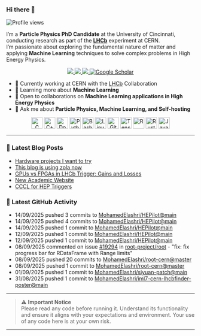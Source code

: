 ### Hi there 👋

<p align="left">
  <img src="https://komarev.com/ghpvc/?username=MohamedElashri&style=flat-square" alt="Profile views" />
</p>

I’m a **Particle Physics PhD Candidate** at the University of Cincinnati, conducting research as part of the **[LHCb](https://home.cern/science/experiments/lhcb)** experiment at CERN.  
I’m passionate about exploring the fundamental nature of matter and applying **Machine Learning** techniques to solve complex problems in High Energy Physics.



<p align="center">
  <a href="https://melashri.net/">
    <img src="https://img.shields.io/badge/Website-melashri.net-blue?logo=google-chrome&logoColor=white" />
  </a>
  <a href="https://linkedin.com/in/elashri">
    <img src="https://img.shields.io/badge/LinkedIn-elashri-blue?logo=linkedin&logoColor=white" />
  </a>
  <a href="https://keybase.io/melashri">
    <img src="https://img.shields.io/badge/Keybase-melashri-orange?logo=keybase&logoColor=white" />
  </a>
  <a href="https://scholar.google.com/citations?user=XtPg3SIAAAAJ&hl=en">
    <img src="https://img.shields.io/badge/Google%20Scholar-Mohamed Elashri-blue?logo=google-scholar" alt="Google Scholar"/>
  </a>

</p>



- 🔭 Currently working at CERN with the [LHCb](https://home.cern/science/experiments/lhcb) Collaboration  
- 🌱 Learning more about **Machine Learning**  
- 👯 Open to collaborations on **Machine Learning applications in High Energy Physics**  
- 💬 Ask me about **Particle Physics, Machine Learning, and Self-hosting**  




<div align="center">
  <img src="https://profilinator.rishav.dev/skills-assets/c-original.svg" alt="C" height="30" />
  <img src="https://profilinator.rishav.dev/skills-assets/cplusplus-original.svg" alt="C++" height="30" />
  <img src="https://profilinator.rishav.dev/skills-assets/docker-original-wordmark.svg" alt="Docker" height="30" />
  <img src="https://profilinator.rishav.dev/skills-assets/python-original.svg" alt="Python" height="30" />
  <img src="https://profilinator.rishav.dev/skills-assets/gnu_bash-icon.svg" alt="Bash" height="30" />
  <img src="https://profilinator.rishav.dev/skills-assets/linux-original.svg" alt="Linux" height="30" />
  <img src="https://profilinator.rishav.dev/skills-assets/git-scm-icon.svg" alt="Git" height="30" />
  <img src="https://profilinator.rishav.dev/skills-assets/tensorflow-icon.svg" alt="TensorFlow" height="30" />
  <img src="https://profilinator.rishav.dev/skills-assets/r.svg" alt="R" height="30" />
  <img src="https://profilinator.rishav.dev/skills-assets/rust-plain.svg" alt="Rust" height="30" />
  <img src="https://profilinator.rishav.dev/skills-assets/javascript-original.svg" alt="JavaScript" height="30" />
</div>

---

### 📌 Latest Blog Posts
<!-- BLOG-POST-LIST:START -->

- [Hardware projects I want to try](https://blog.melashri.net/micro/hardware-projects-list/)
- [This blog is using zola now](https://blog.melashri.net/micro/zola-blog/)
- [GPUs vs FPGAs in LHCb Trigger: Gains and Losses](https://blog.melashri.net/posts/lhcb-htl1/)
- [New Academic Website](https://blog.melashri.net/micro/new-academic-website/)
- [CCCL for HEP Triggers](https://blog.melashri.net/posts/cccl/)

<!-- BLOG-POST-LIST:END -->

### 📌 Latest GitHub Activity
<!-- ACTIVITY:START -->
- 14/09/2025 pushed 3 commits to [MohamedElashri/HEPilot@main](https://github.com/MohamedElashri/HEPilot/compare/ce13b20432dccbccadbe00dc196ac7854c9651e9...5e01b3750fe6d881f73cee908f72f2fcdd5ca87e)
- 14/09/2025 pushed 4 commits to [MohamedElashri/HEPilot@main](https://github.com/MohamedElashri/HEPilot/compare/bf12b13dd9561a10f57da301a423c26a3135c41d...ce13b20432dccbccadbe00dc196ac7854c9651e9)
- 14/09/2025 pushed 1 commit to [MohamedElashri/HEPilot@main](https://github.com/MohamedElashri/HEPilot/compare/0c4ce185fda7d956c1dd8c7c9e3e503ba6c7fa8c...bf12b13dd9561a10f57da301a423c26a3135c41d)
- 12/09/2025 pushed 1 commit to [MohamedElashri/HEPilot@main](https://github.com/MohamedElashri/HEPilot/compare/b817c70cf1c5128e4c7c6ddf8e406e6c28dac2d7...0c4ce185fda7d956c1dd8c7c9e3e503ba6c7fa8c)
- 12/09/2025 pushed 1 commit to [MohamedElashri/HEPilot@main](https://github.com/MohamedElashri/HEPilot/compare/ee117f2eb6e8fa4287308404effac3f3d3b0f025...b817c70cf1c5128e4c7c6ddf8e406e6c28dac2d7)
- 08/09/2025 commented on issue [#19294](https://github.com/root-project/root/issues/19294) in [root-project/root](https://github.com/root-project/root) - "fix: fix progress bar for RDataFrame with Range limits"
- 08/09/2025 pushed 20 commits to [MohamedElashri/root-cern@master](https://github.com/MohamedElashri/root-cern/compare/2eddf06c7ad1989b7c7a96fc700abd9b40c2bee7...0317a237d3ed77ecf6041442f40f7a5d4b175b42)
- 08/09/2025 pushed 1 commit to [MohamedElashri/root-cern@master](https://github.com/MohamedElashri/root-cern/compare/3b991e80b8b7a5a3c7fa6d94f5160f1b47c67ce6...2eddf06c7ad1989b7c7a96fc700abd9b40c2bee7)
- 01/09/2025 pushed 1 commit to [MohamedElashri/siyuan-patch@main](https://github.com/MohamedElashri/siyuan-patch/compare/21145daf7c37af1f38cc6fda0f268127eaafd79a...88024a63ec838c16115e0f9277746d1d19dfdeae)
- 31/08/2025 pushed 1 commit to [MohamedElashri/iml7-cern-lhcbfinder-poster@main](https://github.com/MohamedElashri/iml7-cern-lhcbfinder-poster/compare/fa2f510fdfb2e7d59caef7e6587a379790cd1ad4...5fdef98084a67277159a4a78772948dcfcdbf17f)
<!-- ACTIVITY:END -->

---

> ⚠️ **Important Notice**  
> Please read any code before running it. Understand its functionality and ensure it aligns with your expectations and environment. Your use of any code here is at your own risk.

---

